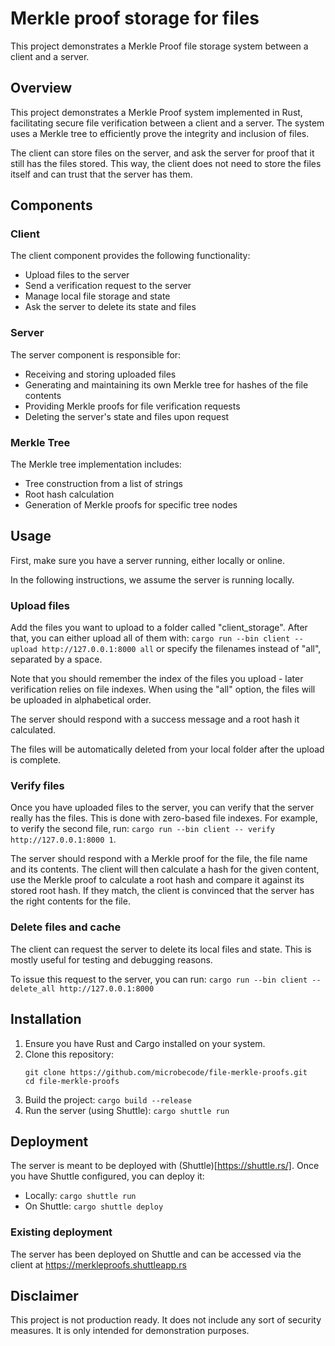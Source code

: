 # Merkle proof storage for files

This project demonstrates a Merkle Proof file storage system between a client and a server.

## Overview

This project demonstrates a Merkle Proof system implemented in Rust, facilitating secure file verification between a client and a server. The system uses a Merkle tree to efficiently prove the integrity and inclusion of files.

The client can store files on the server, and ask the server for proof that it still has the files stored. This way, the client does not need to store the files itself and can trust that the server has them.

## Components

### Client

The client component provides the following functionality:
- Upload files to the server
- Send a verification request to the server
- Manage local file storage and state
- Ask the server to delete its state and files

### Server

The server component is responsible for:
- Receiving and storing uploaded files
- Generating and maintaining its own Merkle tree for hashes of the file contents
- Providing Merkle proofs for file verification requests
- Deleting the server's state and files upon request

### Merkle Tree

The Merkle tree implementation includes:
- Tree construction from a list of strings
- Root hash calculation
- Generation of Merkle proofs for specific tree nodes

## Usage

First, make sure you have a server running, either locally or online.

In the following instructions, we assume the server is running locally.

### Upload files

Add the files you want to upload to a folder called "client_storage". After that, you can either upload all of them with: `cargo run --bin client -- upload http://127.0.0.1:8000 all` or specify the filenames instead of "all", separated by a space.

Note that you should remember the index of the files you upload - later verification relies on file indexes. When using the "all" option, the files will be uploaded in alphabetical order.

The server should respond with a success message and a root hash it calculated.

The files will be automatically deleted from your local folder after the upload is complete.

### Verify files

Once you have uploaded files to the server, you can verify that the server really has the files. This is done with zero-based file indexes. For example, to verify the second file, run: `cargo run --bin client -- verify http://127.0.0.1:8000 1`.

The server should respond with a Merkle proof for the file, the file name and its contents. The client will then calculate a hash for the given content, use the Merkle proof to calculate a root hash and compare it against its stored root hash. If they match, the client is convinced that the server has the right contents for the file.

### Delete files and cache

The client can request the server to delete its local files and state. This is mostly useful for testing and debugging reasons.

To issue this request to the server, you can run: `cargo run --bin client -- delete_all http://127.0.0.1:8000`

## Installation

1. Ensure you have Rust and Cargo installed on your system.
1. Clone this repository:
   ```
   git clone https://github.com/microbecode/file-merkle-proofs.git
   cd file-merkle-proofs
   ```
1. Build the project: `cargo build --release`
1. Run the server (using Shuttle): `cargo shuttle run`

## Deployment

The server is meant to be deployed with (Shuttle)[https://shuttle.rs/]. Once you have Shuttle configured, you can deploy it:
- Locally: `cargo shuttle run`
- On Shuttle: `cargo shuttle deploy`

### Existing deployment

The server has been deployed on Shuttle and can be accessed via the client at https://merkleproofs.shuttleapp.rs

## Disclaimer

This project is not production ready. It does not include any sort of security measures. It is only intended for demonstration purposes.
